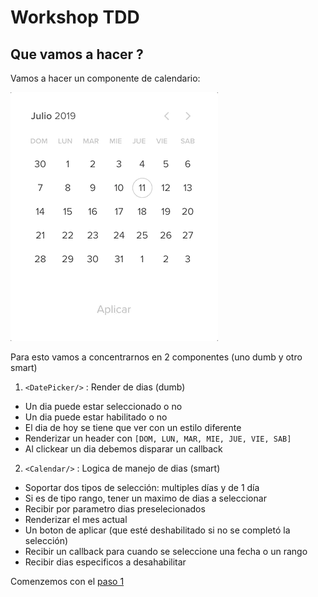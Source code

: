 # Workshop TDD

## Que vamos a hacer ?

Vamos a hacer un componente de calendario:

![](./src_readme/demo_component.gif)

Para esto vamos a concentrarnos en 2 componentes (uno dumb y otro smart)

1) `<DatePicker/>` : Render de dias (dumb)

- Un dia puede estar seleccionado o no
- Un dia puede estar habilitado o no
- El dia de hoy se tiene que ver con un estilo diferente
- Renderizar un header con `[DOM, LUN, MAR, MIE, JUE, VIE, SAB]`
- Al clickear un dia debemos disparar un callback

2) `<Calendar/>` : Logica de manejo de dias (smart)

- Soportar dos tipos de selección: multiples días y de 1 día
- Si es de tipo rango, tener un maximo de dias a seleccionar
- Recibir por parametro dias preselecionados
- Renderizar el mes actual
- Un boton de aplicar (que esté deshabilitado si no se completó la selección)
- Recibir un callback para cuando se seleccione una fecha o un rango 
- Recibir dias especificos a desahabilitar

Comenzemos con el [paso 1](./pasos/paso-1.1.md)
